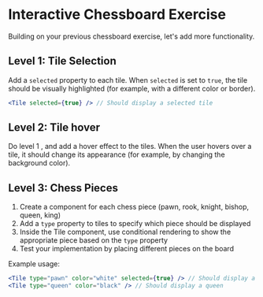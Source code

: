 # Interactive Chessboard Exercise

Building on your previous chessboard exercise, let's add more functionality.

## Level 1: Tile Selection
Add a `selected` property to each tile. When `selected` is set to `true`, the tile should be visually highlighted (for example, with a different color or border).

```jsx
<Tile selected={true} /> // Should display a selected tile
```

## Level 2: Tile hover
Do level 1 , and add a hover effect to the tiles. When the user hovers over a tile, it should change its appearance (for example, by changing the background color).

## Level 3: Chess Pieces
1. Create a component for each chess piece (pawn, rook, knight, bishop, queen, king)
2. Add a `type` property to tiles to specify which piece should be displayed
3. Inside the Tile component, use conditional rendering to show the appropriate piece based on the `type` property
4. Test your implementation by placing different pieces on the board

Example usage:
```jsx
<Tile type="pawn" color="white" selected={true} /> // Should display a pawn
<Tile type="queen" color="black" /> // Should display a queen

```